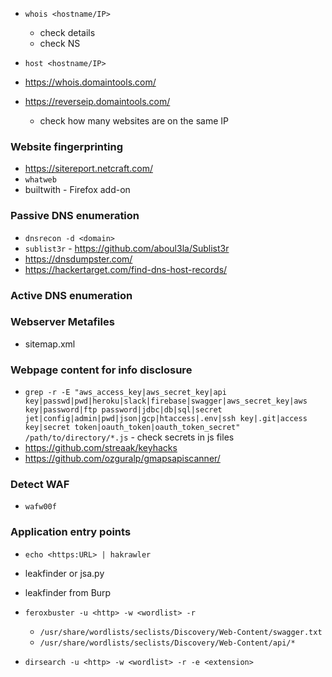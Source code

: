 * `whois <hostname/IP>`
    * check details
    * check NS

* `host <hostname/IP>`
* https://whois.domaintools.com/

* https://reverseip.domaintools.com/
    * check how many websites are on the same IP

### Website fingerprinting
* https://sitereport.netcraft.com/
* `whatweb`
* builtwith - Firefox add-on


### Passive DNS enumeration
* `dnsrecon -d <domain>`
* `sublist3r` - https://github.com/aboul3la/Sublist3r
* https://dnsdumpster.com/
* https://hackertarget.com/find-dns-host-records/

### Active DNS enumeration

### Webserver Metafiles
* sitemap.xml


### Webpage content for info disclosure
* `grep -r -E "aws_access_key|aws_secret_key|api key|passwd|pwd|heroku|slack|firebase|swagger|aws_secret_key|aws key|password|ftp password|jdbc|db|sql|secret jet|config|admin|pwd|json|gcp|htaccess|.env|ssh key|.git|access key|secret token|oauth_token|oauth_token_secret" /path/to/directory/*.js` - check secrets in js files
* https://github.com/streaak/keyhacks
* https://github.com/ozguralp/gmapsapiscanner/

### Detect WAF
* `wafw00f`

### Application entry points
* `echo <https:URL> | hakrawler`
* leakfinder or jsa.py

* leakfinder from Burp

* `feroxbuster -u <http> -w <wordlist> -r`
    * `/usr/share/wordlists/seclists/Discovery/Web-Content/swagger.txt`
    * `/usr/share/wordlists/seclists/Discovery/Web-Content/api/*`
* `dirsearch -u <http> -w <wordlist> -r -e <extension>`

